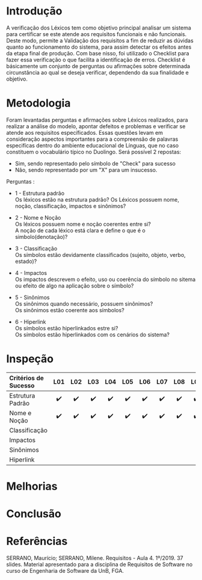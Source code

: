 # Introdução

A verificação dos Léxicos tem como objetivo principal analisar um sistema para certificar se este atende aos requisitos funcionais e não funcionais. Deste modo, permite a Validação dos requisitos a fim de reduzir as dúvidas quanto ao funcionamento do sistema, para assim detectar os efeitos antes da etapa final de produção. 
Com base nisso, foi utilizado o Checklist para fazer essa verificação o que facilita a identificação de erros. 
Checklist é básicamente um conjunto de perguntas ou afirmações sobre determinada circunstância ao qual se deseja verificar, dependendo da sua finalidade e objetivo.

# Metodologia

Foram levantadas perguntas e afirmações sobre Léxicos realizados, para realizar a análise do modelo, apontar defeitos e problemas e verificar se atende aos requisitos específicados. Essas questões levam em consideração aspectos importantes para a compreensão de palavras especifícas dentro do ambiente educacional de Línguas, que no caso constituem o vocabulário típico no Duolingo. Será possível 2 repostas: 
* Sim, sendo representado pelo símbolo de "Check" para sucesso
* Não, sendo representado por um "X" para um insucesso.

Perguntas :
* 1 - Estrutura padrão</br>
Os léxicos estão na estrutura padrão? Os Léxicos possuem nome, noção, classificação, impactos e sinônimos?

* 2 - Nome e Noção</br>
Os léxicos possuem nome e noção coerentes entre si?</br>
A noção de cada léxico está clara e define o que é o simbolo(denotação)?

* 3 - Classificação</br>
Os símbolos estão devidamente classificados (sujeito, objeto, verbo, estado)?

* 4 - Impactos</br>
Os impactos descrevem o efeito, uso ou coerência do símbolo no sitema ou efeito de algo na aplicação sobre o símbolo?

* 5 - Sinônimos</br>
Os sinônimos quando necessário, possuem sinônimos?</br>
Os sinônimos estão coerente aos símbolos?

* 6 - Hiperlink</br>
Os símbolos estão hiperlinkados estre si?</br>
Os símbolos estão hiperlinkados com os cenários do sistema?

# Inspeção

| Critérios de Sucesso | L01 | L02 | L03 | L04 | L05 | L06 | L07 | L08 | L09 | L10 |
|:---|:---:|:---:|:---:|:---:|:---:|:---:|:---:|:---:|:---:|:---:|
| Estrutura Padrão | :heavy_check_mark: | :heavy_check_mark: | :heavy_check_mark: | :heavy_check_mark: | :heavy_check_mark: | :heavy_check_mark: | :heavy_check_mark: | :heavy_check_mark: | :heavy_check_mark: | :heavy_check_mark: |
| Nome e Noção | :heavy_check_mark: | :heavy_check_mark: | :heavy_check_mark: | :heavy_check_mark: | :heavy_check_mark: | :heavy_check_mark: | :heavy_check_mark: | :heavy_check_mark: | :heavy_check_mark: | :heavy_check_mark: |
| Classificação |
| Impactos |
| Sinônimos |
| Hiperlink |

# Melhorias

# Conclusão

# Referências

SERRANO, Maurício; SERRANO, Milene. Requisitos - Aula 4. 1º/2019. 37 slides. Material apresentado para a disciplina de Requisitos de Software no curso de Engenharia de Software da UnB, FGA.